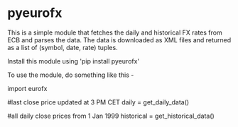 pyeurofx
=============

This is a simple module that fetches the daily and historical FX rates from ECB and parses the data.
The data is downloaded as XML files and returned as a list of (symbol, date, rate) tuples.

Install this module using 'pip install pyeurofx'

To use the module, do something like this - 

import eurofx

#last close price updated at 3 PM CET
daily = get_daily_data()

#all daily close prices from 1 Jan 1999
historical = get_historical_data()



